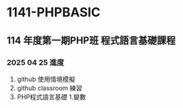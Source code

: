 # 1141-PHPBASIC
## 114 年度第一期PHP班 程式語言基礎課程

### 2025 04 25 進度
1. github 使用情境模擬
2. github classroom 練習
3. PHP程式語言基礎
   1.變數